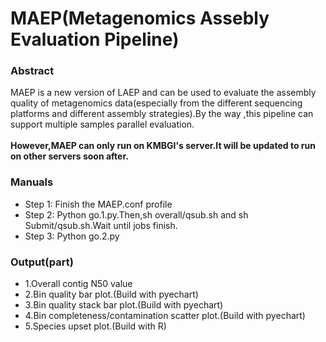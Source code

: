 MAEP(Metagenomics Assebly Evaluation Pipeline)
==============

### Abstract
MAEP is a new version of LAEP and can be used to evaluate the assembly quality of metagenomics 
data(especially from the different sequencing platforms and different assembly strategies).By the
way ,this pipeline can support multiple samples parallel evaluation.<BR/><BR/>
**However,MAEP can only run on KMBGI's server.It will be updated to run on other servers soon after.**

### Manuals
* Step 1: Finish the MAEP.conf profile
* Step 2: Python go.1.py.Then,sh overall/qsub.sh and sh Submit/qsub.sh.Wait until jobs finish.
* Step 3: Python go.2.py

### Output(part)
* 1.Overall contig N50 value
* 2.Bin quality bar plot.(Build with pyechart)
* 3.Bin quality stack bar plot.(Build with pyechart)
* 4.Bin completeness/contamination scatter plot.(Build with pyechart)
* 5.Species upset plot.(Build with R)

